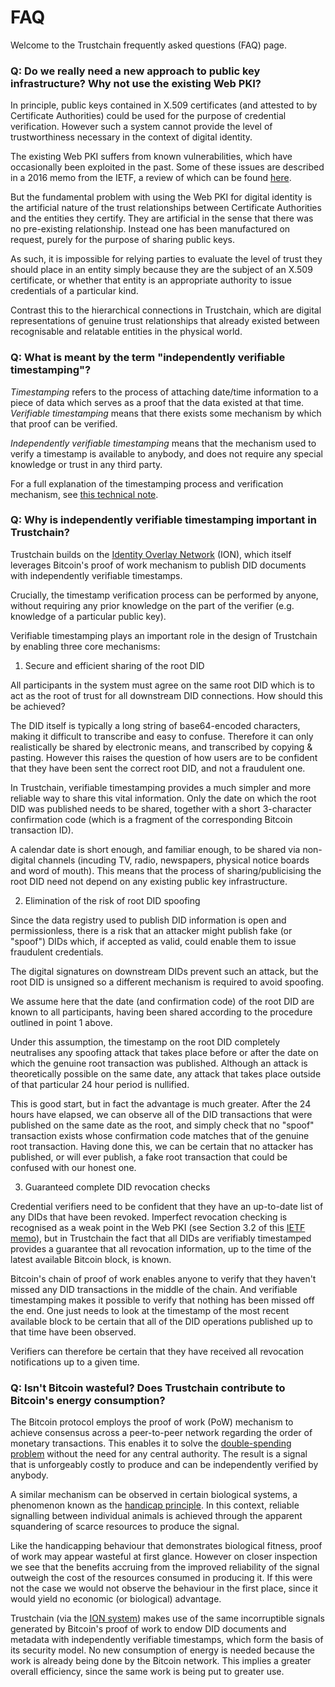 # FAQ

Welcome to the Trustchain frequently asked questions (FAQ) page.

### Q: Do we really need a new approach to public key infrastructure? Why not use the existing Web PKI?

In principle, public keys contained in X.509 certificates (and attested to by Certificate Authorities) could be used for the purpose of credential verification. However such a system cannot provide the level of trustworthiness necessary in the context of digital identity.

The existing Web PKI suffers from known vulnerabilities, which have occasionally been exploited in the past. Some of these issues are described in a 2016 memo from the IETF, a review of which can be found [here](https://github.com/alan-turing-institute/trustchain/wiki/Trustchain:-Review-of-Web-PKI).

But the fundamental problem with using the Web PKI for digital identity is the artificial nature of the trust relationships between Certificate Authorities and the entities they certify. They are artificial in the sense that there was no pre-existing relationship. Instead one has been manufactured on request, purely for the purpose of sharing public keys.

As such, it is impossible for relying parties to evaluate the level of trust they should place in an entity simply because they are the subject of an X.509 certificate, or whether that entity is an appropriate authority to issue credentials of a particular kind.

Contrast this to the hierarchical connections in Trustchain, which are digital representations of genuine trust relationships that already existed between recognisable and relatable entities in the physical world.

### Q: What is meant by the term "independently verifiable timestamping"?

*Timestamping* refers to the process of attaching date/time information to a piece of data which serves as a proof that the data existed at that time. *Verifiable timestamping* means that there exists some mechanism by which that proof can be verified.

*Independently verifiable timestamping* means that the mechanism used to verify a timestamp is available to anybody, and does not require any special knowledge or trust in any third party.

For a full explanation of the timestamping process and verification mechanism, see [this technical note](https://github.com/alan-turing-institute/trustchain/wiki/Trustchain-Technical-Notes#independently-verifiable-timestamping).

### Q: Why is independently verifiable timestamping important in Trustchain?

Trustchain builds on the [Identity Overlay Network](https://identity.foundation/ion/) (ION), which itself leverages Bitcoin's proof of work mechanism to publish DID documents with independently verifiable timestamps.

Crucially, the timestamp verification process can be performed by anyone, without requiring any prior knowledge on the part of the verifier (e.g. knowledge of a particular public key).

Verifiable timestamping plays an important role in the design of Trustchain by enabling three core mechanisms:

 1. Secure and efficient sharing of the root DID

All participants in the system must agree on the same root DID which is to act as the root of trust for all downstream DID connections. How should this be achieved?

The DID itself is typically a long string of base64-encoded characters, making it difficult to transcribe and easy to confuse. Therefore it can only realistically be shared by electronic means, and transcribed by copying & pasting. However this raises the question of how users are to be confident that they have been sent the correct root DID, and not a fraudulent one.

In Trustchain, verifiable timestamping provides a much simpler and more reliable way to share this vital information. Only the date on which the root DID was published needs to be shared, together with a short 3-character confirmation code (which is a fragment of the corresponding Bitcoin transaction ID).

A calendar date is short enough, and familiar enough, to be shared via non-digital channels (incuding TV, radio, newspapers, physical notice boards and word of mouth). This means that the process of sharing/publicising the root DID need not depend on any existing public key infrastructure.

 2. Elimination of the risk of root DID spoofing

Since the data registry used to publish DID information is open and permissionless, there is a risk that an attacker might publish fake (or "spoof") DIDs which, if accepted as valid, could enable them to issue fraudulent credentials.

The digital signatures on downstream DIDs prevent such an attack, but the root DID is unsigned so a different mechanism is required to avoid spoofing.

We assume here that the date (and confirmation code) of the root DID are known to all participants, having been shared according to the procedure outlined in point 1 above.

Under this assumption, the timestamp on the root DID completely neutralises any spoofing attack that takes place before or after the date on which the genuine root transaction was published. Although an attack is theoretically possible on the same date, any attack that takes place outside of that particular 24 hour period is nullified.

This is good start, but in fact the advantage is much greater. After the 24 hours have elapsed, we can observe all of the DID transactions that were published on the same date as the root, and simply check that no "spoof" transaction exists whose confirmation code matches that of the genuine root transaction. Having done this, we can be certain that no attacker has published, or will ever publish, a fake root transaction that could be confused with our honest one.

 3. Guaranteed complete DID revocation checks

Credential verifiers need to be confident that they have an up-to-date list of any DIDs that have been revoked. Imperfect revocation checking is recognised as a weak point in the Web PKI (see Section 3.2 of this [IETF memo](https://datatracker.ietf.org/doc/html/draft-iab-web-pki-problems-01.txt#section-3-2)), but in Trustchain the fact that all DIDs are verifiably timestamped provides a guarantee that all revocation information, up to the time of the latest available Bitcoin block, is known.

Bitcoin's chain of proof of work enables anyone to verify that they haven't missed any DID transactions in the middle of the chain. And verifiable timestamping makes it possible to verify that nothing has been missed off the end. One just needs to look at the timestamp of the most recent available block to be certain that all of the DID operations published up to that time have been observed.

Verifiers can therefore be certain that they have received all revocation notifications up to a given time.

### Q: Isn't Bitcoin wasteful? Does Trustchain contribute to Bitcoin's energy consumption?

The Bitcoin protocol employs the proof of work (PoW) mechanism to achieve consensus across a peer-to-peer network regarding the order of monetary transactions. This enables it to solve the [double-spending problem](https://en.wikipedia.org/wiki/Double-spending) without the need for any central authority. The result is a signal that is unforgeably costly to produce and can be independently verified by anybody.

A similar mechanism can be observed in certain biological systems, a phenomenon known as the [handicap principle](https://en.wikipedia.org/wiki/Handicap_principle). In this context, reliable signalling between individual animals is achieved through the apparent squandering of scarce resources to produce the signal.

Like the handicapping behaviour that demonstrates biological fitness, proof of work may appear wasteful at first glance. However on closer inspection we see that the benefits accruing from the improved reliability of the signal outweigh the cost of the resources consumed in producing it. If this were not the case we would not observe the behaviour in the first place, since it would yield no economic (or biological) advantage.

Trustchain (via the [ION system](https://identity.foundation/ion/)) makes use of the same incorruptible signals generated by Bitcoin's proof of work to endow DID documents and metadata with independently verifiable timestamps, which form the basis of its security model. No new consumption of energy is needed because the work is already being done by the Bitcoin network. This implies a greater overall efficiency, since the same work is being put to greater use.

<br/><br/>
